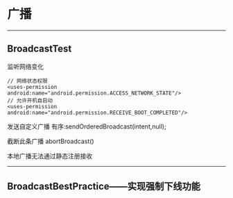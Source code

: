 # 广播


-----
## BroadcastTest
监听网络变化


```
// 网络状态权限
<uses-permission android:name="android.permission.ACCESS_NETWORK_STATE"/>
// 允许开机自启动
<uses-permission android:name="android.permission.RECEIVE_BOOT_COMPLETED"/>
```


发送自定义广播
有序:sendOrderedBroadcast(intent,null);

截断此条广播  abortBroadcast()

本地广播无法通过静态注册接收



-----

## BroadcastBestPractice——实现强制下线功能

